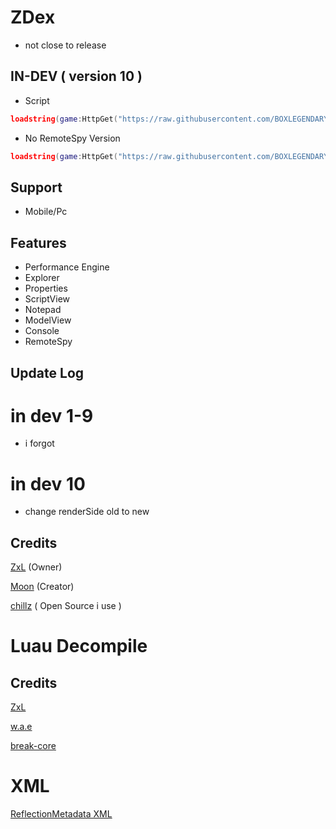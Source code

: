 # ZDex
* not close to release
## IN-DEV ( version 10 )
* Script
```lua
loadstring(game:HttpGet("https://raw.githubusercontent.com/BOXLEGENDARY/ZDex/main/ZDex1.lua"))()
```
* No RemoteSpy Version
```lua
loadstring(game:HttpGet("https://raw.githubusercontent.com/BOXLEGENDARY/ZDex/main/ZDex2.lua"))()
```
## Support
* Mobile/Pc
## Features
* Performance Engine
* Explorer
* Properties
* ScriptView
* Notepad
* ModelView
* Console
* RemoteSpy
## Update Log
# in dev 1-9
* i forgot
# in dev 10
* change renderSide old to new
## Credits
[ZxL](https://youtu.be/dQw4w9WgXcQ?si=IkAXjfO3Uf2UOJ9V) (Owner)

[Moon](https://github.com/LorekeeperZinnia/Dex) (Creator)

[chillz](https://github.com/AZYsGithub/DexPlusPlus) ( Open Source i use )
# Luau Decompile
## Credits
[ZxL](https://github.com/BOXLEGENDARY/LuauDecompile)

[w.a.e](https://github.com/w-a-e)

[break-core](https://github.com/break-core)
# XML

[ReflectionMetadata XML](https://raw.githubusercontent.com/BOXLEGENDARY/ReflectionMetadata/refs/heads/main/ReflectionMetadata.xml)
